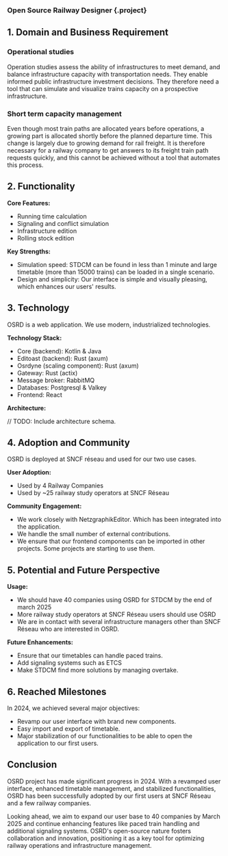 ### Open Source Railway Designer {.project}

## 1. Domain and Business Requirement

### Operational studies

Operation studies assess the ability of infrastructures to meet demand, and balance infrastructure capacity with transportation needs. They enable informed public infrastructure investment decisions. They therefore need a tool that can simulate and visualize trains capacity on a prospective infrastructure.

### Short term capacity management

Even though most train paths are allocated years before operations, a growing part is allocated shortly before the planned departure time. This change is largely due to growing demand for rail freight.
It is therefore necessary for a railway company to get answers to its freight train path requests quickly, and this cannot be achieved without a tool that automates this process.

## 2. Functionality

**Core Features:**
- Running time calculation
- Signaling and conflict simulation
- Infrastructure edition
- Rolling stock edition

**Key Strengths:**
- Simulation speed: STDCM can be found in less than 1 minute and large timetable (more than 15000 trains) can be loaded in a single scenario.
- Design and simplicity: Our interface is simple and visually pleasing, which enhances our users' results.

## 3. Technology

OSRD is a web application. We use modern, industrialized technologies.

**Technology Stack:**
- Core (backend): Kotlin & Java
- Editoast (backend): Rust (axum)
- Osrdyne (scaling component): Rust (axum)
- Gateway: Rust (actix)
- Message broker: RabbitMQ
- Databases: Postgresql & Valkey
- Frontend: React

**Architecture:**

// TODO: Include architecture schema.

## 4. Adoption and Community

OSRD is deployed at SNCF réseau and used for our two use cases.

**User Adoption:**
- Used by 4 Railway Companies
- Used by ~25 railway study operators at SNCF Réseau

**Community Engagement:**
- We work closely with NetzgraphikEditor. Which has been integrated into the application.
- We handle the small number of external contributions.
- We ensure that our frontend components can be imported in other projects. Some projects are starting to use them.

## 5. Potential and Future Perspective

**Usage:**
- We should have 40 companies using OSRD for STDCM by the end of march 2025
- More railway study operators at SNCF Réseau users should use OSRD
- We are in contact with several infrastructure managers other than SNCF Réseau who are interested in OSRD.

**Future Enhancements:**
- Ensure that our timetables can handle paced trains.
- Add signaling systems such as ETCS
- Make STDCM find more solutions by managing overtake.

## 6. Reached Milestones

In 2024, we achieved several major objectives:
- Revamp our user interface with brand new components.
- Easy import and export of timetable.
- Major stabilization of our functionalities to be able to open the application to our first users.

## Conclusion

OSRD project has made significant progress in 2024. With a revamped user interface, enhanced timetable management, and stabilized functionalities, OSRD has been successfully adopted by our first users at SNCF Réseau and a few railway companies.

Looking ahead, we aim to expand our user base to 40 companies by March 2025 and continue enhancing features like paced train handling and additional signaling systems. OSRD's open-source nature fosters collaboration and innovation, positioning it as a key tool for optimizing railway operations and infrastructure management.
